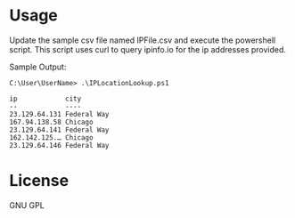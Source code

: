 # Usage
Update the sample csv file named IPFile.csv and execute the powershell script. This script uses curl to query ipinfo.io for the ip addresses provided.

Sample Output:
```
C:\User\UserName> .\IPLocationLookup.ps1

ip            city
--            ----
23.129.64.131 Federal Way
167.94.138.58 Chicago
23.129.64.141 Federal Way
162.142.125.… Chicago
23.129.64.146 Federal Way
```

# License
GNU GPL